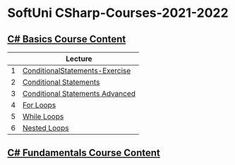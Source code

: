# SoftUni CSharp-Courses-2021-2022

## [C# Basics Course Content](./C%23%20Basics)


|   | Lecture                   |
|---|---------------------------|
| 1 | [ConditionalStatements-Exercise](./C%23%20Basics/ConditionalStatements-Exercise) |
| 2 | [Conditional Statements](./solutions/02.ConditionalStatements) |
| 3 | [Conditional Statements Advanced](./solutions/03.ConditionalStatementsAdvanced) |
| 4 | [For Loops](./solutions/04.ForLoop) |
| 5 | [While Loops](./solutions/05.WhileLoop) |
| 6 | [Nested Loops](./solutions/06.NestedLoops) |

## [C# Fundamentals Course Content](./C%23%20Programming%20Fundamentals)
